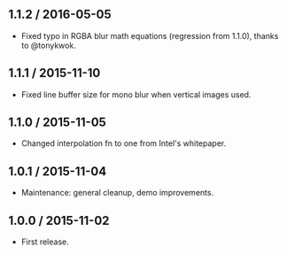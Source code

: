 1.1.2 / 2016-05-05
------------------

- Fixed typo in RGBA blur math equations (regression from 1.1.0),
  thanks to @tonykwok.


1.1.1 / 2015-11-10
------------------

- Fixed line buffer size for mono blur when vertical images used.


1.1.0 / 2015-11-05
------------------

- Changed interpolation fn to one from Intel's whitepaper.


1.0.1 / 2015-11-04
------------------

- Maintenance: general cleanup, demo improvements.


1.0.0 / 2015-11-02
------------------

- First release.

